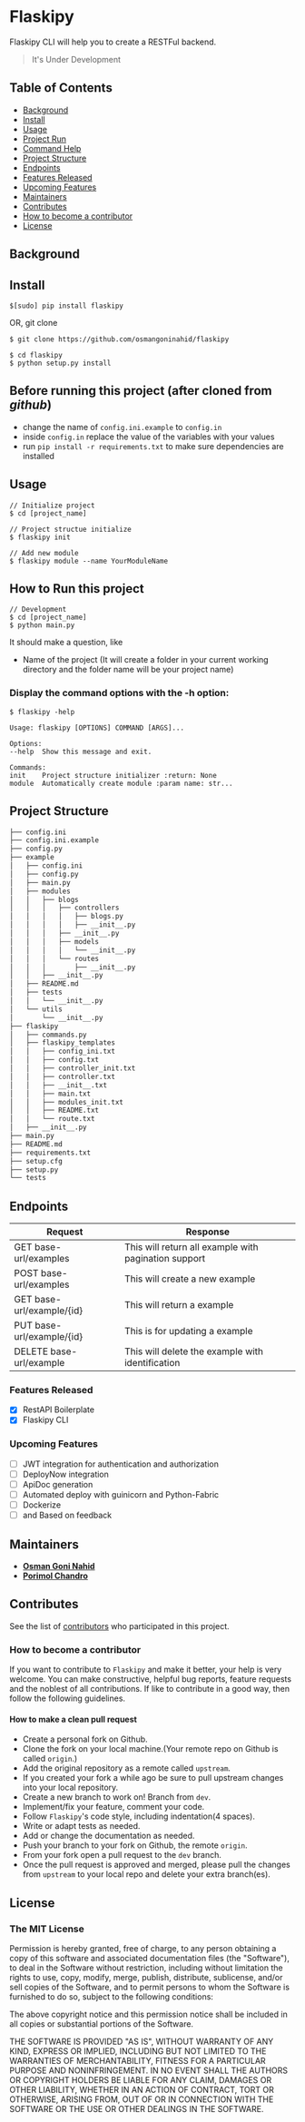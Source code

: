 # Flaskipy

Flaskipy CLI will help you to create a RESTFul backend.

> It's Under Development

## Table of Contents

* [Background](#background)
* [Install](#install)
* [Usage](#usage)
* [Project Run](#how-to-run-this-project)
* [Command Help](#display-the-command-options-with-the-h-option)
* [Project Structure](#project-structure)
* [Endpoints](#endpoints)
* [Features Released](#features-released)
* [Upcoming Features](#upcoming-features)
* [Maintainers](#maintainers)
* [Contributes](#contributes)
* [How to become a contributor](#how-to-become-a-contributor)
* [License](#license)

## Background

## Install

```shell
$[sudo] pip install flaskipy
```

OR, git clone

```shell
$ git clone https://github.com/osmangoninahid/flaskipy

$ cd flaskipy
$ python setup.py install
```

## Before running this project (after cloned from _github_)

* change the name of `config.ini.example` to `config.in`
* inside `config.in` replace the value of the variables with your values
* run `pip install -r requirements.txt` to make sure dependencies are installed

## Usage

```shell
// Initialize project
$ cd [project_name]

// Project structue initialize
$ flaskipy init

// Add new module
$ flaskipy module --name YourModuleName
```

## How to Run this project

```shell
// Development
$ cd [project_name]
$ python main.py
```

It should make a question, like

* Name of the project (It will create a folder in your current working directory and the folder name will be your project name)

### Display the command options with the -h option:

```ssh
$ flaskipy -help

Usage: flaskipy [OPTIONS] COMMAND [ARGS]...

Options:
--help  Show this message and exit.

Commands:
init    Project structure initializer :return: None
module  Automatically create module :param name: str...
```

## Project Structure

```bash
├── config.ini
├── config.ini.example
├── config.py
├── example
│   ├── config.ini
│   ├── config.py
│   ├── main.py
│   ├── modules
│   │   ├── blogs
│   │   │   ├── controllers
│   │   │   │   ├── blogs.py
│   │   │   │   ├── __init__.py
│   │   │   ├── __init__.py
│   │   │   ├── models
│   │   │   │   └── __init__.py
│   │   │   └── routes
│   │   │       ├── __init__.py
│   │   ├── __init__.py
│   ├── README.md
│   ├── tests
│   │   └── __init__.py
│   └── utils
│       └── __init__.py
├── flaskipy
│   ├── commands.py
│   ├── flaskipy_templates
│   │   ├── config_ini.txt
│   │   ├── config.txt
│   │   ├── controller_init.txt
│   │   ├── controller.txt
│   │   ├── __init__.txt
│   │   ├── main.txt
│   │   ├── modules_init.txt
│   │   ├── README.txt
│   │   └── route.txt
│   ├── __init__.py
├── main.py
├── README.md
├── requirements.txt
├── setup.cfg
├── setup.py
└── tests
```

## Endpoints

| Request                   | Response                                             |
| ------------------------- | ---------------------------------------------------- |
| GET base-url/examples     | This will return all example with pagination support |
| POST base-url/examples    | This will create a new example                       |
| GET base-url/example/{id} | This will return a example                           |
| PUT base-url/example/{id} | This is for updating a example                       |
| DELETE base-url/example   | This will delete the example with identification     |

### Features Released

* [x] RestAPI Boilerplate
* [x] Flaskipy CLI

### Upcoming Features

* [ ] JWT integration for authentication and authorization
* [ ] DeployNow integration
* [ ] ApiDoc generation
* [ ] Automated deploy with guinicorn and Python-Fabric
* [ ] Dockerize
* [ ] and Based on feedback

## Maintainers

* **[Osman Goni Nahid](https://github.com/osmangoninahid)**
* **[Porimol Chandro](https://github.com/porimol)**

## Contributes

See the list of [contributors](https://github.com/osmangoninahid/flaskipy/contributors) who participated in this project.

### How to become a contributor

If you want to contribute to `Flaskipy` and make it better, your help is very welcome.
You can make constructive, helpful bug reports, feature requests and the noblest of all contributions.
If like to contribute in a good way, then follow the following guidelines.

#### How to make a clean pull request

* Create a personal fork on Github.
* Clone the fork on your local machine.(Your remote repo on Github is called `origin`.)
* Add the original repository as a remote called `upstream`.
* If you created your fork a while ago be sure to pull upstream changes into your local repository.
* Create a new branch to work on! Branch from `dev`.
* Implement/fix your feature, comment your code.
* Follow `Flaskipy`'s code style, including indentation(4 spaces).
* Write or adapt tests as needed.
* Add or change the documentation as needed.
* Push your branch to your fork on Github, the remote `origin`.
* From your fork open a pull request to the `dev` branch.
* Once the pull request is approved and merged, please pull the changes from `upstream` to your local repo and delete your extra branch(es).

## License

### The MIT License

Permission is hereby granted, free of charge, to any person obtaining a copy
of this software and associated documentation files (the "Software"), to deal
in the Software without restriction, including without limitation the rights
to use, copy, modify, merge, publish, distribute, sublicense, and/or sell
copies of the Software, and to permit persons to whom the Software is
furnished to do so, subject to the following conditions:

The above copyright notice and this permission notice shall be included in
all copies or substantial portions of the Software.

THE SOFTWARE IS PROVIDED "AS IS", WITHOUT WARRANTY OF ANY KIND, EXPRESS OR
IMPLIED, INCLUDING BUT NOT LIMITED TO THE WARRANTIES OF MERCHANTABILITY,
FITNESS FOR A PARTICULAR PURPOSE AND NONINFRINGEMENT. IN NO EVENT SHALL THE
AUTHORS OR COPYRIGHT HOLDERS BE LIABLE FOR ANY CLAIM, DAMAGES OR OTHER
LIABILITY, WHETHER IN AN ACTION OF CONTRACT, TORT OR OTHERWISE, ARISING FROM,
OUT OF OR IN CONNECTION WITH THE SOFTWARE OR THE USE OR OTHER DEALINGS IN
THE SOFTWARE.
